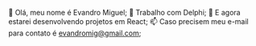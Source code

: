 👋 Olá, meu nome é Evandro Miguel;
👀 Trabalho com Delphi;
🌱 E agora estarei desenvolvendo projetos em React;
📫 Caso precisem meu e-mail para contato é evandromig@gmail.com;
